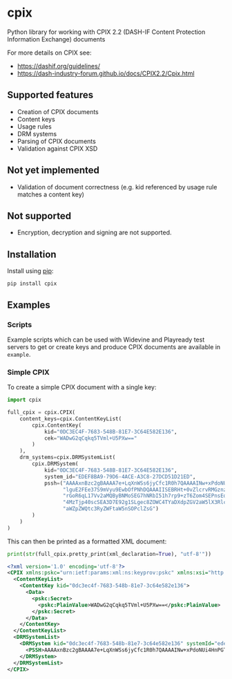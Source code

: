 # cpix
Python library for working with CPIX 2.2 (DASH-IF Content Protection Information Exchange) documents

For more details on CPIX see:

* https://dashif.org/guidelines/
* https://dash-industry-forum.github.io/docs/CPIX2.2/Cpix.html

## Supported features

* Creation of CPIX documents
* Content keys
* Usage rules
* DRM systems
* Parsing of CPIX documents
* Validation against CPIX XSD

## Not yet implemented

* Validation of document correctness (e.g. kid referenced by usage rule matches a content key)

## Not supported

* Encryption, decryption and signing are not supported.

## Installation

Install using [pip](https://pip.pypa.io/):

```
pip install cpix
```

## Examples

### Scripts

Example scripts which can be used with Widevine and Playready test servers to
get or create keys and produce CPIX documents are available in `example`.

### Simple CPIX

To create a simple CPIX document with a single key:

```python
import cpix

full_cpix = cpix.CPIX(
    content_keys=cpix.ContentKeyList(
        cpix.ContentKey(
            kid="0DC3EC4F-7683-548B-81E7-3C64E582E136",
            cek="WADwG2qCqkq5TVml+U5PXw=="
        )
    ),
    drm_systems=cpix.DRMSystemList(
        cpix.DRMSystem(
            kid="0DC3EC4F-7683-548B-81E7-3C64E582E136",
            system_id="EDEF8BA9-79D6-4ACE-A3C8-27DCD51D21ED",
            pssh=("AAAAxnBzc2gBAAAA7e+LqXnWSs6jyCfc1R0h7QAAAAINw+xPdoNUi4HnPGT"
                  "lguE2FEe37S9mVyu9EwbOfPNhDQAAAIISEBRHt+0vZlcrvRMGznzzYQ0SEF"
                  "rGoR6qL17Vv2aMQByBNMoSEG7hNRbI51h7rp9+zT6Zom4SEPnsEqYaJl1Hj"
                  "4MzTjp40scSEA3D7E92g1SLgec8ZOWC4TYaDXdpZGV2aW5lX3Rlc3QiEXVu"
                  "aWZpZWQtc3RyZWFtaW5nSOPclZsG")
        )
    )
)
```

This can then be printed as a formatted XML document:

```python
print(str(full_cpix.pretty_print(xml_declaration=True), "utf-8'"))
```

```xml
<?xml version='1.0' encoding='utf-8'?>
<CPIX xmlns:pskc="urn:ietf:params:xml:ns:keyprov:pskc" xmlns:xsi="http://www.w3.org/2001/XMLSchema-instance" xmlns="urn:dashif:org:cpix" xsi:schemaLocation="urn:dashif:org:cpix cpix.xsd">
  <ContentKeyList>
    <ContentKey kid="0dc3ec4f-7683-548b-81e7-3c64e582e136">
      <Data>
        <pskc:Secret>
          <pskc:PlainValue>WADwG2qCqkq5TVml+U5PXw==</pskc:PlainValue>
        </pskc:Secret>
      </Data>
    </ContentKey>
  </ContentKeyList>
  <DRMSystemList>
    <DRMSystem kid="0dc3ec4f-7683-548b-81e7-3c64e582e136" systemId="edef8ba9-79d6-4ace-a3c8-27dcd51d21ed">
      <PSSH>AAAAxnBzc2gBAAAA7e+LqXnWSs6jyCfc1R0h7QAAAAINw+xPdoNUi4HnPGTlguE2FEe37S9mVyu9EwbOfPNhDQAAAIISEBRHt+0vZlcrvRMGznzzYQ0SEFrGoR6qL17Vv2aMQByBNMoSEG7hNRbI51h7rp9+zT6Zom4SEPnsEqYaJl1Hj4MzTjp40scSEA3D7E92g1SLgec8ZOWC4TYaDXdpZGV2aW5lX3Rlc3QiEXVuaWZpZWQtc3RyZWFtaW5nSOPclZsG</PSSH>
    </DRMSystem>
  </DRMSystemList>
</CPIX>
```
